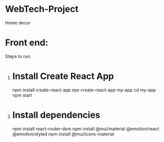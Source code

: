 # WebTech-Project
Home decor
# Front end:
Steps to run:
1. # Install Create React App
   npm install create-react-app
   npx create-react-app my-app
   cd my-app
   npm start
3. # Install dependencies
   npm install react-router-dom
   npm install @mui/material @emotion/react @emotion/styled
   npm install @mui/icons-material
